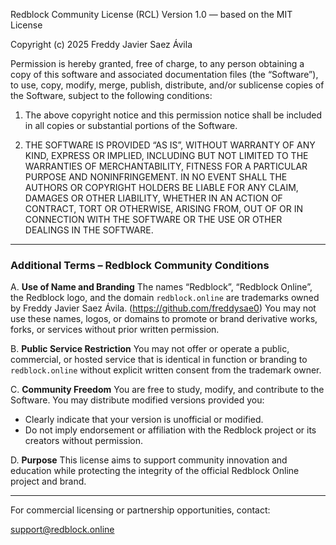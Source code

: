 Redblock Community License (RCL)
Version 1.0 — based on the MIT License

Copyright (c) 2025 Freddy Javier Saez Ávila

Permission is hereby granted, free of charge, to any person obtaining a copy
of this software and associated documentation files (the “Software”), to use,
copy, modify, merge, publish, distribute, and/or sublicense copies of the
Software, subject to the following conditions:

1. The above copyright notice and this permission notice shall be included
   in all copies or substantial portions of the Software.

2. THE SOFTWARE IS PROVIDED “AS IS”, WITHOUT WARRANTY OF ANY KIND, EXPRESS OR
   IMPLIED, INCLUDING BUT NOT LIMITED TO THE WARRANTIES OF MERCHANTABILITY,
   FITNESS FOR A PARTICULAR PURPOSE AND NONINFRINGEMENT. IN NO EVENT SHALL THE
   AUTHORS OR COPYRIGHT HOLDERS BE LIABLE FOR ANY CLAIM, DAMAGES OR OTHER
   LIABILITY, WHETHER IN AN ACTION OF CONTRACT, TORT OR OTHERWISE, ARISING
   FROM, OUT OF OR IN CONNECTION WITH THE SOFTWARE OR THE USE OR OTHER
   DEALINGS IN THE SOFTWARE.

---

### Additional Terms – Redblock Community Conditions

A. **Use of Name and Branding**
   The names “Redblock”, “Redblock Online”, the Redblock logo, and the
   domain `redblock.online` are trademarks owned by Freddy Javier Saez Ávila. (https://github.com/freddysae0)
   You may not use these names, logos, or domains to promote or brand
   derivative works, forks, or services without prior written permission.

B. **Public Service Restriction**
   You may not offer or operate a public, commercial, or hosted service
   that is identical in function or branding to `redblock.online`
   without explicit written consent from the trademark owner.

C. **Community Freedom**
   You are free to study, modify, and contribute to the Software.
   You may distribute modified versions provided you:
   - Clearly indicate that your version is unofficial or modified.
   - Do not imply endorsement or affiliation with the Redblock project
     or its creators without permission.

D. **Purpose**
   This license aims to support community innovation and education while
   protecting the integrity of the official Redblock Online project and brand.

---

For commercial licensing or partnership opportunities, contact:

support@redblock.online
